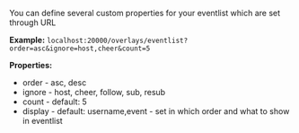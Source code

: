 You can define several custom properties for your eventlist which are set through URL

**Example:** `localhost:20000/overlays/eventlist?order=asc&ignore=host,cheer&count=5`

**Properties:**
- order - asc, desc
- ignore - host, cheer, follow, sub, resub
- count - default: 5
- display - default: username,event - set in which order and what to show in eventlist